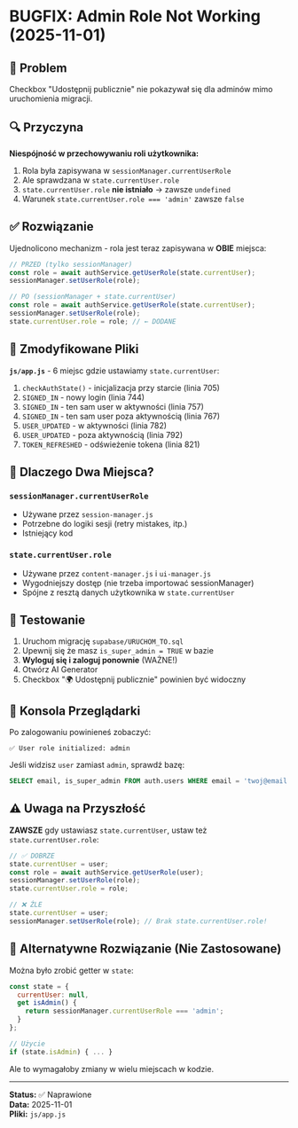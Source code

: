 # BUGFIX: Admin Role Not Working (2025-11-01)

## 🐛 Problem

Checkbox "Udostępnij publicznie" nie pokazywał się dla adminów mimo uruchomienia migracji.

## 🔍 Przyczyna

**Niespójność w przechowywaniu roli użytkownika:**

1. Rola była zapisywana w `sessionManager.currentUserRole`
2. Ale sprawdzana w `state.currentUser.role`
3. `state.currentUser.role` **nie istniało** → zawsze `undefined`
4. Warunek `state.currentUser.role === 'admin'` zawsze `false`

## ✅ Rozwiązanie

Ujednolicono mechanizm - rola jest teraz zapisywana w **OBIE** miejsca:

```javascript
// PRZED (tylko sessionManager)
const role = await authService.getUserRole(state.currentUser);
sessionManager.setUserRole(role);

// PO (sessionManager + state.currentUser)
const role = await authService.getUserRole(state.currentUser);
sessionManager.setUserRole(role);
state.currentUser.role = role; // ← DODANE
```

## 📁 Zmodyfikowane Pliki

**`js/app.js`** - 6 miejsc gdzie ustawiamy `state.currentUser`:

1. `checkAuthState()` - inicjalizacja przy starcie (linia 705)
2. `SIGNED_IN` - nowy login (linia 744)
3. `SIGNED_IN` - ten sam user w aktywności (linia 757)
4. `SIGNED_IN` - ten sam user poza aktywnością (linia 767)
5. `USER_UPDATED` - w aktywności (linia 782)
6. `USER_UPDATED` - poza aktywnością (linia 792)
7. `TOKEN_REFRESHED` - odświeżenie tokena (linia 821)

## 🎯 Dlaczego Dwa Miejsca?

### `sessionManager.currentUserRole`
- Używane przez `session-manager.js`
- Potrzebne do logiki sesji (retry mistakes, itp.)
- Istniejący kod

### `state.currentUser.role`
- Używane przez `content-manager.js` i `ui-manager.js`
- Wygodniejszy dostęp (nie trzeba importować sessionManager)
- Spójne z resztą danych użytkownika w `state.currentUser`

## 🧪 Testowanie

1. Uruchom migrację `supabase/URUCHOM_TO.sql`
2. Upewnij się że masz `is_super_admin = TRUE` w bazie
3. **Wyloguj się i zaloguj ponownie** (WAŻNE!)
4. Otwórz AI Generator
5. Checkbox "🌍 Udostępnij publicznie" powinien być widoczny

## 📝 Konsola Przeglądarki

Po zalogowaniu powinieneś zobaczyć:

```
✅ User role initialized: admin
```

Jeśli widzisz `user` zamiast `admin`, sprawdź bazę:

```sql
SELECT email, is_super_admin FROM auth.users WHERE email = 'twoj@email.com';
```

## ⚠️ Uwaga na Przyszłość

**ZAWSZE** gdy ustawiasz `state.currentUser`, ustaw też `state.currentUser.role`:

```javascript
// ✅ DOBRZE
state.currentUser = user;
const role = await authService.getUserRole(user);
sessionManager.setUserRole(role);
state.currentUser.role = role;

// ❌ ŹLE
state.currentUser = user;
sessionManager.setUserRole(role); // Brak state.currentUser.role!
```

## 🔄 Alternatywne Rozwiązanie (Nie Zastosowane)

Można było zrobić getter w `state`:

```javascript
const state = {
  currentUser: null,
  get isAdmin() {
    return sessionManager.currentUserRole === 'admin';
  }
};

// Użycie
if (state.isAdmin) { ... }
```

Ale to wymagałoby zmiany w wielu miejscach w kodzie.

---

**Status:** ✅ Naprawione  
**Data:** 2025-11-01  
**Pliki:** `js/app.js`


